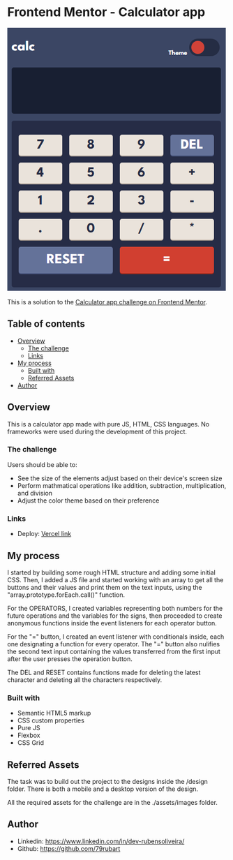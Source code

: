 # Frontend Mentor - Calculator app

![Design preview for the Calculator app coding challenge](https://github.com/79rubart/calculator-app/blob/master/assets/images/calculator.PNG)

This is a solution to the [Calculator app challenge on Frontend Mentor](https://www.frontendmentor.io/challenges/calculator-app-9lteq5N29).

## Table of contents

- [Overview](#overview)
  - [The challenge](#the-challenge)
  - [Links](#links)
- [My process](#my-process)
  - [Built with](#built-with)
  - [Referred Assets](#useful-resources)
- [Author](#author)

## Overview

This is a calculator app made with pure JS, HTML, CSS languages. No frameworks were used during the development of this project.

### The challenge

Users should be able to:

- See the size of the elements adjust based on their device's screen size
- Perform mathmatical operations like addition, subtraction, multiplication, and division
- Adjust the color theme based on their preference 

### Links

- Deploy: [Vercel link](https://your-live-site-url.com)

## My process

I started by building some rough HTML structure and adding some initial CSS. Then, I added a JS file and started working with an array to get all the buttons and their values and print them on the text inputs, using the "array.prototype.forEach.call()" function.

For the OPERATORS, I created variables representing both numbers for the future operations and the variables for the signs, then proceeded to create anonymous functions inside the event listeners for each operator button.

For the "=" button, I created an event listener with conditionals inside, each one designating a function for every operator. The "=" button also nulifies the second text input containing the values transferred from the first input after the user presses the operation button.

The DEL and RESET contains functions made for deleting the latest character and deleting all the characters respectively.

### Built with

- Semantic HTML5 markup
- CSS custom properties
- Pure JS
- Flexbox
- CSS Grid

## Referred Assets
The task was to build out the project to the designs inside the /design folder. There is both a mobile and a desktop version of the design.

All the required assets for the challenge are in the ./assets/images folder.

## Author

- Linkedin: https://www.linkedin.com/in/dev-rubensoliveira/
- Github: https://github.com/79rubart

